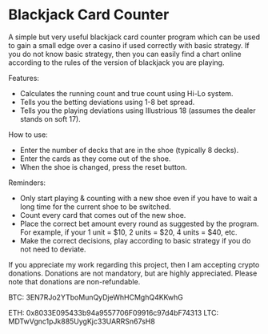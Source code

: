 # Blackjack Card Counter
A simple but very useful blackjack card counter program which can be used to gain a small edge over a casino if used correctly with basic strategy. If you do not know basic strategy, then you can easily find a chart online according to the rules of the version of blackjack you are playing.

Features:
- Calculates the running count and true count using Hi-Lo system.
- Tells you the betting deviations using 1-8 bet spread.
- Tells you the playing deviations using Illustrious 18 (assumes the dealer stands on soft 17).

How to use:
- Enter the number of decks that are in the shoe (typically 8 decks).
- Enter the cards as they come out of the shoe.
- When the shoe is changed, press the reset button.

Reminders:
- Only start playing & counting with a new shoe even if you have to wait a long time for the current shoe to be switched.
- Count every card that comes out of the new shoe.
- Place the correct bet amount every round as suggested by the program. For example, if your 1 unit = $10, 2 units = $20, 4 units = $40, etc.
- Make the correct decisions, play according to basic strategy if you do not need to deviate.

If you appreciate my work regarding this project, then I am accepting crypto donations. Donations are not mandatory, but are highly appreciated. Please note that donations are non-refundable.

BTC: 3EN7RJo2YTboMunQyDjeWhHCMghQ4KKwhG

ETH: 0x8033E095433b94a9557706F09916c97d4bF74313
LTC: MDTwVgnc1pJk885UygKjc33UARRSn67sH8

